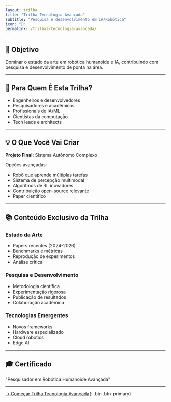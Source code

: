 ```yaml
---
layout: trilha
title: "Trilha Tecnologia Avançada"
subtitle: "Pesquisa e desenvolvimento em IA/Robótica"
icon: "🔬"
permalink: /trilhas/tecnologia-avancada/
---
```


## 🎯 Objetivo

Dominar o estado da arte em robótica humanoide e IA, contribuindo com pesquisa e desenvolvimento de ponta na área.

---

## 👥 Para Quem É Esta Trilha?

- Engenheiros e desenvolvedores
- Pesquisadores e acadêmicos
- Profissionais de IA/ML
- Cientistas da computação
- Tech leads e architects

---

## 💡 O Que Você Vai Criar

**Projeto Final:** Sistema Autônomo Complexo

Opções avançadas:
- Robô que aprende múltiplas tarefas
- Sistema de percepção multimodal
- Algoritmos de RL inovadores
- Contribuição open-source relevante
- Paper científico

---

## 📚 Conteúdo Exclusivo da Trilha

### Estado da Arte
- Papers recentes (2024-2026)
- Benchmarks e métricas
- Reprodução de experimentos
- Análise crítica

### Pesquisa e Desenvolvimento
- Metodologia científica
- Experimentação rigorosa
- Publicação de resultados
- Colaboração acadêmica

### Tecnologias Emergentes
- Novos frameworks
- Hardware especializado
- Cloud robotics
- Edge AI

---

## 🎓 Certificado

"Pesquisador em Robótica Humanoide Avançada"

---

[→ Começar Trilha Tecnologia Avançada](#){: .btn .btn-primary}
